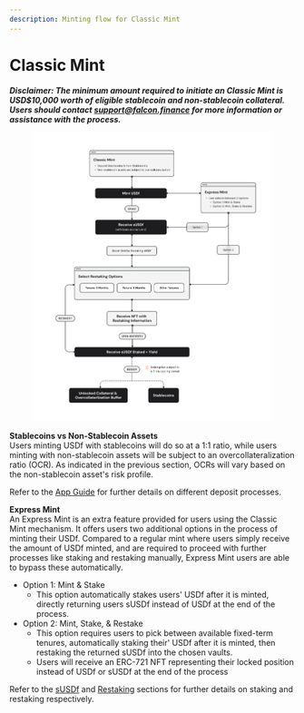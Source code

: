 ```yaml
---
description: Minting flow for Classic Mint
---
```


# Classic Mint

_**Disclaimer: The minimum amount required to initiate an Classic Mint is USD$10,000 worth of eligible stablecoin and non-stablecoin collateral. Users should contact support@falcon.finance for more information or assistance with the process.**_

<figure><img src="../../../.gitbook/assets/Flowchart V10 - Whitepaper.png" alt="" width="563"><figcaption></figcaption></figure>

**Stablecoins vs Non-Stablecoin Assets**\
Users minting USDf with stablecoins will do so at a 1:1 ratio, while users minting with non-stablecoin assets will be subject to an overcollateralization ratio (OCR). As indicated in the previous section, OCRs will vary based on the non-stablecoin asset's risk profile.

Refer to the [App Guide](../../../resources/app-guide/) for further details on different deposit processes.

**Express Mint**\
An Express Mint is an extra feature provided for users using the Classic Mint mechanism. It offers users two additional options in the process of minting their USDf. Compared to a regular mint where users simply receive the amount of USDf minted, and are required to proceed with further processes like staking and restaking manually, Express Mint users are able to bypass these automatically.

* Option 1: Mint & Stake
  * This option automatically stakes users' USDf after it is minted, directly returning users sUSDf instead of USDf at the end of the process.
* Option 2: Mint, Stake, & Restake
  * This option requires users to pick between available fixed-term tenures, automatically staking their' USDf after it is minted, then restaking the returned sUSDf into the chosen vaults.
  * Users will receive an ERC-721 NFT representing their locked position instead of USDf or sUSDf at the end of the process

Refer to the [sUSDf](../../susdf.md) and [Restaking](../../../restaking.md) sections for further details on staking and restaking respectively.

